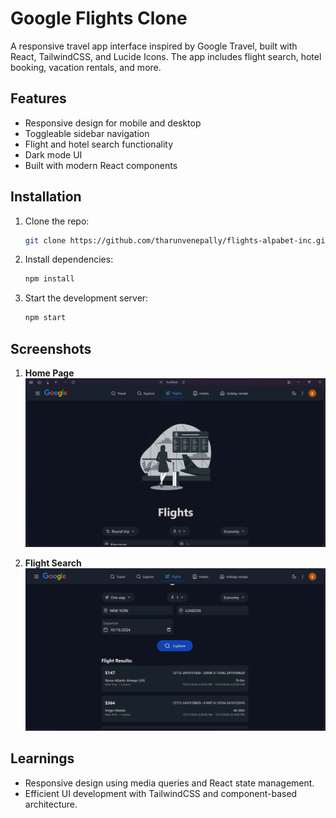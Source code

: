 # Google Flights Clone

A responsive travel app interface inspired by Google Travel, built with React, TailwindCSS, and Lucide Icons. The app includes flight search, hotel booking, vacation rentals, and more.

## Features

- Responsive design for mobile and desktop
- Toggleable sidebar navigation
- Flight and hotel search functionality
- Dark mode UI
- Built with modern React components

## Installation

1. Clone the repo:
   ```bash
   git clone https://github.com/tharunvenepally/flights-alpabet-inc.git
   ```
2. Install dependencies:
   ```bash
   npm install
   ```
3. Start the development server:
   ```bash
   npm start
   ```

## Screenshots

1. **Home Page**  
   ![Home Page](./public/home.png)

2. **Flight Search**  
   ![Flight Search](./public/search.png)

## Learnings

- Responsive design using media queries and React state management.
- Efficient UI development with TailwindCSS and component-based architecture.
